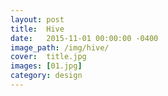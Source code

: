 ```yaml
---
layout: post
title:  Hive
date:   2015-11-01 00:00:00 -0400
image_path:	/img/hive/
cover:  title.jpg
images: [01.jpg]
category: design
---
```


